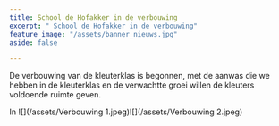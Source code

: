 ```yaml
---
title: School de Hofakker in de verbouwing
excerpt: " School de Hofakker in de verbouwing"
feature_image: "/assets/banner_nieuws.jpg"
aside: false

---
```

De verbouwing van de kleuterklas is begonnen, met de aanwas die we hebben in de kleuterklas en de verwachtte groei willen de kleuters voldoende ruimte geven.

In ![](/assets/Verbouwing 1.jpeg)![](/assets/Verbouwing 2.jpeg)